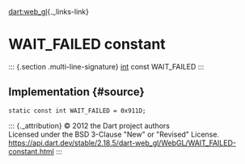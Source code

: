 [dart:web\_gl](../../dart-web_gl/dart-web_gl-library){._links-link}

WAIT\_FAILED constant
=====================

::: {.section .multi-line-signature}
[int](../../dart-core/int-class) const WAIT\_FAILED
:::

Implementation {#source}
--------------

``` {.language-dart data-language="dart"}
static const int WAIT_FAILED = 0x911D;
```

::: {._attribution}
© 2012 the Dart project authors\
Licensed under the BSD 3-Clause \"New\" or \"Revised\" License.\
<https://api.dart.dev/stable/2.18.5/dart-web_gl/WebGL/WAIT_FAILED-constant.html>
:::
